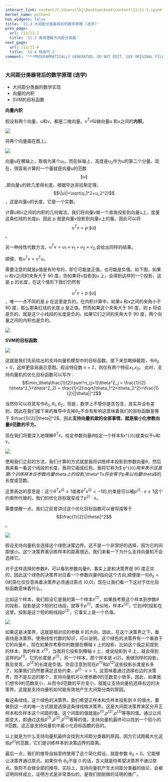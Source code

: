 ```yaml
---
interact_link: content/C:\Users\lbj\Desktop\book\content\11/11-3.ipynb
kernel_name: python3
has_widgets: false
title: '11-3 大间距分类器背后的数学原理 (选学)'
prev_page:
  url: /11/11-2
  title: '11-2 直观理解大间距分类器'
next_page:
  url: /11/11-4
  title: '11-4 核技巧 I'
comment: "***PROGRAMMATICALLY GENERATED, DO NOT EDIT. SEE ORIGINAL FILES IN /content***"
---
```


### 大间距分类器背后的数学原理 (选学)

+ 大间距分类器的数学实现
+ 向量的内积
+ SVM的目标函数

**向量内积** 

假设有两个向量，u和v，都是二维向量。$u^Tv$叫做向量u 和v之间的**内积**。

![](https://i.loli.net/2018/12/02/5c03c4256f183.png)

将两个向量画在图上。

![](https://i.loli.net/2018/12/02/5c03c49aadc4f.png)

向量u在横轴上，取值为某个$u_1$，而在纵轴上，高度是$u_2$作为u的第二个分量。现在，很容易计算的一个量就是向量u的范数$$\|u\|$$,即向量$u$的欧几里得长度。根据毕达哥拉斯定理， $$\|u\|=\sqrt{u_1^2+u_2^2}$$，这是向量u的长度，它是一个实数。

计算u和v之间的内积的几何做法，我们将向量v做一个直角投影到向量u上，度量这条红线的长度p，因此 p 就是向量v投影到向量u上的量。因此可以将$$u^Tv=p\cdot\|u\|$$ 。

另一种线性代数方法，$u^Tv=u_1\times v_1+u_2\times v_2$,会给出同样的结果。

顺便，有$u^Tv=v^Tu$。

需要注意的就是p值是有符号的，即它可能是正值，也可能是负值。如下图，如果u 和v之间的夹角大于 90 度，则如果将v投影到u 上，会得到这样的一个投影，这是 p 的长度，在这个情形下我们仍然有




$$ u^Tv=p\cdot\|u\|$$，唯一一点不同的是 p 在这里是负的。在内积计算中，如果u 和v之间的夹角小于 90 度，那么那条红线的长度 p 是正值。然而如果这个夹角大于 90 度，则 p 将会是负的。就是这个小线段的长度是负的。如果它们之间的夹角大于 90 度，两个向量之间的内积也是负的。

![](https://i.loli.net/2018/12/02/5c03c75b6f26c.png)

**SVM的目标函数**  

![](https://i.loli.net/2018/12/02/5c03c78be7227.png)

这就是我们先前给出的支持向量机模型中的目标函数。接下来忽略掉截距，令$\theta_0=0$，这样更容易画示意图。假设特征数 n = 2，则仅有两个特征$x_1$,$x_2$。
此时，支持向量机的优化目标函数可以写作： 
$$\min_\theta\frac{1}{2}\sum^n_{j=1}\theta^2_j = \frac{1}{2}(\theta^2_1+\theta^2_2) = \frac{1}{2}\sqrt{\theta_1^2+\theta_2^2}=\frac{1}{2}||\theta||^2$$

当然你可以将其写作$\theta_0,\theta_1,\theta_2$，但是，数学上不管你是否包含，其实并没有差别，因此在我们接下来的推导中去掉$\theta_0$不会有影响这意味着我们的目标函数是等于
$\frac{1}{2}||theta||^2$。因此**支持向量机做的全部事情，就是极小化参数向量$\theta$范数的平方。** 

现在我们将要深入地理解$\theta^Tx$。给定参数向量$\theta$给定一个样本$x^{(i)}就类似于u和v。

![](https://i.loli.net/2018/12/02/5c03cc859a70d.png)

使用我们之前的方法，我们计算的方式就是我将训练样本投影到参数向量$\theta$，然后我来看一看这个线段的长度，我将它画成红色。我将它称为$ p^{(i)}$用来表示这是第i个训练样本在参数向量$\theta$上的投影,$\theta^Tx$将会等于p乘以向量$\theta$的长度或范数。

这里表达的意思是：这个$\theta^Tx^{(i)} \geq1$或者$\theta^Tx^{(i)} < -1$的,约束是可以被$p^{(i)} \cdot x \geq 1$这个约束所代替的。我们的优化目标就变成了$p^{(i)} \cdot x$。 
 

需要提醒一点，我们之前曾讲过这个优化目标函数可以被写成等于$$\frac{1}{2}\|\theta\|^2$$ 。 

![](https://i.loli.net/2018/12/02/5c03d0914ea4e.png)

假设支持向量机会选择这个绿色决策边界。这不是一个非常好的选择，因为它的间距很小。这个决策界离训练样本的距离很近。我们来看一下为什么支持向量机不会选择它。 

对于这样选择的参数$\theta$，可以看到参数向量$\theta$。事实上是和决策界是 90 度正交的，因此这个绿色的决策界对应着一个参数向量$\theta$指向这个方向,顺便提一句$\theta_0=0$的简化仅仅意味着决策界必须通过原点 (0,0)。现在让我们看一下这对于优化目标函数意味着什么。 
 
比如这个样本，我们假设它是我的第一个样本$x^{(1)}$，如果我考察这个样本到参数$\theta$的投影，投影是这个短的红线段，就等于$p^{(1)}$。类似地，样本$x^{(2)}$，它到$\theta$的投影在这里。投影是这个短的粉线段$p^{(2)}$，它事实上是一个负值。

![](https://i.loli.net/2018/12/02/5c03d2cba85b0.png)

如果这是决策界，这就是相对应的参数 θ 的方向，因此，在这个决策界之下，垂直线是决策界。使用线性代数的知识，可以说明，这个绿色的决策界有一个垂直于它的向量$\theta$ 。现在如果你考察你的数据在横轴 x 上的投影，比如这个我之前提到的样本，我的样本 $x^{(1)}$，当我将它投影到横轴 x 上，或说投影到 θ 上，就会得到这样的$p^{(1)}$。它的长度是 $p^{(1)}$，另一个样本，那个样本是 x(2)。我做同样的投影，我会发现，$p^{(2)}$的长度是负值。你会注意到现在$p^{(1)}$和$p^{(2)}$这些投影长度是长多了。如果我们仍然要满足这些约束，$p^{(i)} \cdot x > 1$，这意味着通过选择右边的决策界，而不是左边的那个，支持向量机可以使参数$\theta$的范数变小很多。因此，如果我们想令$\theta$的范数变小，从而令$\theta$范数的平方变小，就能让支持向量机选择右边的决策界。这就是支持向量机如何能有效地产生大间距分类的原因。
     
看这条绿线，这个绿色的决策界。我们希望正样本和负样本投影到 θ 的值大。要做到这一点的唯一方式就是选择这条绿线做决策界。这是大间距决策界来区分开正样本和负样本这个间距的值。这个间距的值就是$p^{(1)}$,$p^{(2)}$,$p^{(3)}$等等的值。通过让间距变大，即通过这些$p^{(1)}$,$p^{(2)}$,$p^{(3)}$等等的值，支持向量机最终可以找到一个较小的$\theta$范数。这正是支持向量机中最小化目标函数的目的。 

以上就是为什么支持向量机最终会找到大间距分类器的原因。因为它试图极大化这些$p^{(i)}$的范数，它们是训练样本到决策边界的距离。

最后一点，我们的推导自始至终使用了这个简化假设，就是参数 $\theta_0=0$。它能够让决策界通过原点。如果你令
$\theta_0$不是 0 的话，含义就是你希望决策界不通过原点。我将不会做全部的推导。实际上，支持向量机产生大间距分类器的结论，会被证明同样成立，证明方式是非常类似的，是我们刚刚做的证明的推广。 

